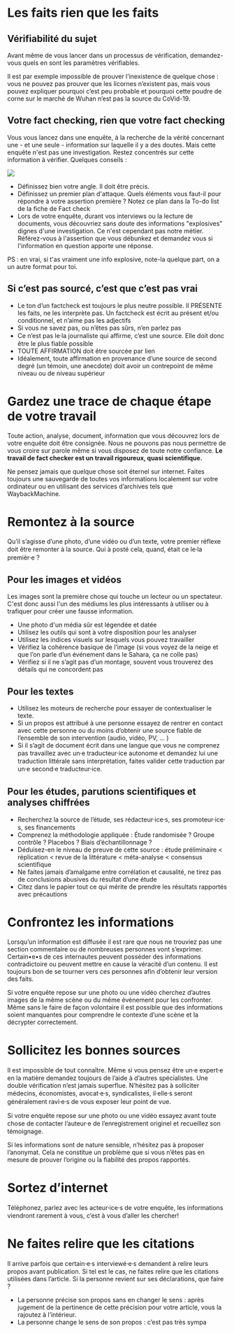 # Les faits rien que les faits 


## Vérifiabilité du sujet

Avant même de vous lancer dans un processus de vérification, demandez-vous quels en sont les paramètres vérifiables.

Il est par exemple impossible de prouver l’inexistence de quelque chose : vous ne pouvez pas prouver que les licornes n’existent pas, mais vous pouvez expliquer pourquoi c’est peu probable et pourquoi cette poudre de corne sur le marché de Wuhan n’est pas la source du CoVid-19.


## Votre fact checking, rien que votre fact checking 

Vous vous lancez dans une enquête, à la recherche de la vérité concernant une - et une seule - information sur laquelle il y a des doutes. Mais cette enquête n'est pas une investigation. Restez concentrés sur cette information à vérifier. Quelques conseils :


![](https://paper-attachments.dropbox.com/s_E97FDED92F6C911658249C86FAC237A5A05F059E95CD2383FCA3A271C7718706_1587368721032_Capture+decran+2020-04-20+a+09.44.55.png)

- Définissez bien votre angle. Il doit être précis. 
- Définissez un premier plan d'attaque. Quels éléments vous faut-il pour répondre à votre assertion première ? Notez ce plan dans la To-do list de la fiche de Fact check
- Lors de votre enquête, durant vos interviews ou la lecture de documents, vous découvriez sans doute des informations "explosives" dignes d'une investigation.  Ce n'est cependant pas notre métier. Référez-vous à l'assertion que vous débunkez et demandez vous si l'information en question apporte une réponse. 

PS : en vrai, si t'as vraiment une info explosive, note-la quelque part, on a un autre format pour toi.


## Si c’est pas sourcé, c’est que c’est pas vrai


- Le ton d’un factcheck est toujours le plus neutre possible. Il PRÉSENTE les faits, ne les interprète pas. Un factcheck est écrit au présent et/ou conditionnel, et n’aime pas les adjectifs
- Si vous ne savez pas, ou n’êtes pas sûrs, n’en parlez pas
- Ce n’est pas le⸱la journaliste qui affirme, c’est une source. Elle doit donc être le plus fiable possible
- TOUTE AFFIRMATION doit être sourcée par lien
- Idéalement, toute affirmation en provenance d’une source de second degré (un témoin, une anecdote) doit avoir un contrepoint de même niveau ou de niveau supérieur
# Gardez une trace de chaque étape de votre travail

Toute action, analyse, document, information que vous découvrez lors de votre enquête doit être consignée. Nous ne pouvons pas nous permettre de vous croire sur parole même si vous disposez de toute notre confiance. **Le travail de fact checker est un travail rigoureux, quasi scientifique.** 

Ne pensez jamais que quelque chose soit éternel sur internet. Faites toujours une sauvegarde de toutes vos informations localement sur votre ordinateur ou en utilisant des services d’archives tels que WaybackMachine.


# Remontez à la source

Qu’il s’agisse d’une photo, d’une vidéo ou d’un texte, votre premier réflexe doit être remonter à la source. Qui à posté cela, quand, était ce le⸱la premièr⸱e ? 


## Pour les images et vidéos

Les images sont la première chose qui touche un lecteur ou un spectateur. C'est donc aussi l'un des médiums les plus intéressants à utiliser ou à trafiquer pour créer une fausse information. 


- Une photo d'un média sûr est légendée et datée
- Utilisez les outils qui sont à votre disposition pour les analyser
- Utilisez les indices visuels sur lesquels vous pouvez travailler
- Vérifiez la cohérence basique de l’image (si vous voyez de la neige et que l’on parle d’un événement dans le Sahara, ça ne colle pas) 
- Vérifiez si il ne s’agit pas d’un montage, souvent vous trouverez des détails qui ne concordent pas


## Pour les textes 


- Utilisez les moteurs de recherche pour essayer de contextualiser le texte. 
- Si un propos est attribué à une personne essayez de rentrer en contact avec cette personne ou du moins d’obtenir une source fiable de l’ensemble de son intervention (audio, vidéo, PV, … ) 
- Si il s’agit de document écrit dans une langue que vous ne comprenez pas travaillez avec un⸱e traducteur⸱ice autonome et demandez lui une traduction littérale sans interprétation, faites valider cette traduction par un⸱e second⸱e traducteur⸱ice.


## Pour les études, parutions scientifiques et analyses chiffrées 


- Recherchez la source de l’étude, ses rédacteur⸱ice⸱s, ses promoteur⸱ice⸱s, ses financements
- Comprenez la méthodologie appliquée : Étude randomisée ? Groupe contrôle ? Placebos ? Biais d’échantillonnage ?
- Déduisez-en le niveau de preuve de cette source : étude préliminaire < réplication < revue de la littérature < méta-analyse < consensus scientifique
- Ne faites jamais d’amalgame entre corrélation et causalité, ne tirez pas de conclusions abusives du résultat d’une étude
- Citez dans le papier tout ce qui mérite de prendre les résultats rapportés avec précautions



# Confrontez les informations 

Lorsqu’un information est diffusée il est rare que nous ne trouviez pas une section commentaire ou de nombreuses personnes vont s’exprimer. Certain•e•s de ces internautes peuvent posséder des informations contradictoire ou peuvent mettre en cause la véracité d’un contenu. Il est toujours bon de se tourner vers ces personnes afin d’obtenir leur version des faits. 

Si votre enquête repose sur une photo ou une vidéo cherchez d’autres images de la même scène ou du même évènement pour les confronter. Même sans le faire de façon volontaire il est possible que des informations soient manquantes pour comprendre le contexte d’une scène et la décrypter correctement. 


# Sollicitez les bonnes sources 

Il est impossible de tout connaître. Même si vous pensez être un⸱e expert⸱e en la matière demandez toujours de l’aide à d’autres spécialistes. Une double vérification n’est jamais superflue. N’hésitez pas à solliciter médecins, économistes, avocat⸱e⸱s, syndicalistes, il⸱elle⸱s seront généralement ravi⸱e⸱s de vous exposer leur point de vue. 

Si votre enquête repose sur une photo ou une vidéo essayez avant toute chose de contacter l’auteur⸱e de l’enregistrement originel et recueillez son témoignage.

Si les informations sont de nature sensible, n’hésitez pas à proposer l’anonymat. Cela ne constitue un problème que si vous n’êtes pas en mesure de prouver l’origine ou la fiabilité des propos rapportés.



# Sortez d’internet

Téléphonez, parlez avec les acteur⸱ice⸱s de votre enquête, les informations viendront rarement à vous, c’est à vous d’aller les chercher! 


# Ne faites relire que les citations

Il arrive parfois que certain⸱e⸱s interviewé⸱e⸱s demandent à relire leurs propos avant publication. Si tel est le cas, ne faites relire que les citations utilisées dans l’article. 
Si la personne revient sur ses déclarations, que faire ?

- La personne précise son propos sans en changer le sens : après jugement de la pertinence de cette précision pour votre article, vous la rajoutez à l’intérieur.
- La personne change le sens de son propos : c’est pas très sympa 

